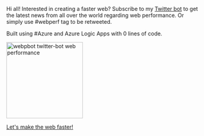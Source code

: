 Hi all! Interested in creating a faster web? Subscribe to my [Twitter bot](https://twitter.com/webpbot?s=20) to get the latest news from all over the world regarding web performance. Or simply use #webperf tag to be retweeted.

Built using #Azure and Azure Logic Apps with 0 lines of code.

<a href="https://twitter.com/webpbot?s=20"><img class="img" height="200px" alt="webpbot twitter-bot web performance" src="./news/twtbot.jpg" lazy="true"/></a>

[Let's make the web faster!](https://twitter.com/webpbot?s=20)
